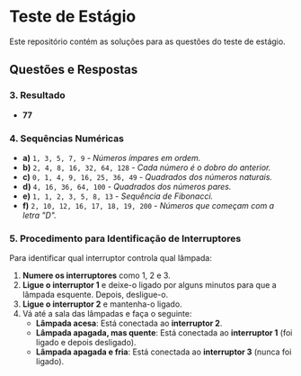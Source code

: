 # Teste de Estágio

Este repositório contém as soluções para as questões do teste de estágio.

## Questões e Respostas

### 3. Resultado

- **77**

### 4. Sequências Numéricas

- **a)** `1, 3, 5, 7, 9` - _Números ímpares em ordem._
- **b)** `2, 4, 8, 16, 32, 64, 128` - _Cada número é o dobro do anterior._
- **c)** `0, 1, 4, 9, 16, 25, 36, 49` - _Quadrados dos números naturais._
- **d)** `4, 16, 36, 64, 100` - _Quadrados dos números pares._
- **e)** `1, 1, 2, 3, 5, 8, 13` - _Sequência de Fibonacci._
- **f)** `2, 10, 12, 16, 17, 18, 19, 200` - _Números que começam com a letra "D"._

### 5. Procedimento para Identificação de Interruptores

Para identificar qual interruptor controla qual lâmpada:

1. **Numere os interruptores** como 1, 2 e 3.
2. **Ligue o interruptor 1** e deixe-o ligado por alguns minutos para que a lâmpada esquente. Depois, desligue-o.
3. **Ligue o interruptor 2** e mantenha-o ligado.
4. Vá até a sala das lâmpadas e faça o seguinte:
   - **Lâmpada acesa**: Está conectada ao **interruptor 2**.
   - **Lâmpada apagada, mas quente**: Está conectada ao **interruptor 1** (foi ligado e depois desligado).
   - **Lâmpada apagada e fria**: Está conectada ao **interruptor 3** (nunca foi ligado).
